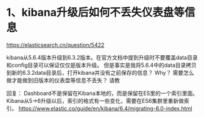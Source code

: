 # 1、kibana升级后如何不丢失仪表盘等信息

https://elasticsearch.cn/question/5422


kibana从5.6.4版本升级到6.3.2版本。在官方文档中提到升级时不要覆盖data目录和config目录可以保证仅仅是版本升级。
但是事实是我将5.6.4中的data目录拷贝到新的6.3.2data目录后，打开kibana并没有之前保存的信息？
Why？
需要怎么做才能做到旧版本的仪表盘等信息不丢失？
请教

回复：
Dashboard不是保留在Kibana本地的，而是保留在ES里的一个索引里面。 Kibana从5->6升级以后，索引的格式有一些变化，需要在ES6集群里重新做索引。
https://www.elastic.co/guide/en/kibana/6.4/migrating-6.0-index.html


